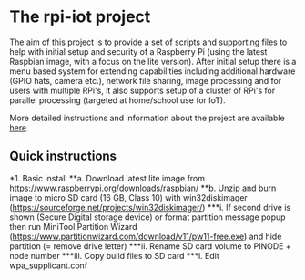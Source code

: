 # The rpi-iot project
The aim of this project is to provide a set of scripts and supporting files to help with initial setup and security of a Raspberry Pi (using the latest Raspbian image, with a focus on the lite version). After initial setup there is a menu based system for extending capabilities including additional hardware (GPIO hats, camera etc.), network file sharing, image processing and for users with multiple RPi's, it also supports setup of a cluster of RPi's for parallel processing (targeted at home/school use for IoT).

More detailed instructions and information about the project are available [here](../../wiki/The-rpi-iot-project).

## Quick instructions
 
*1. Basic install
**a. Download latest lite image from https://www.raspberrypi.org/downloads/raspbian/
**b. Unzip and burn image to micro SD card (16 GB, Class 10) with win32diskimager (https://sourceforge.net/projects/win32diskimager/)
***i. If second drive is shown (Secure Digital storage device) or format partition message popup then run MiniTool Partition Wizard (https://www.partitionwizard.com/download/v11/pw11-free.exe) and hide partition (= remove drive letter)
***ii. Rename SD card volume to PINODE + node number
***iii. Copy build files to SD card
***i. Edit wpa_supplicant.conf



